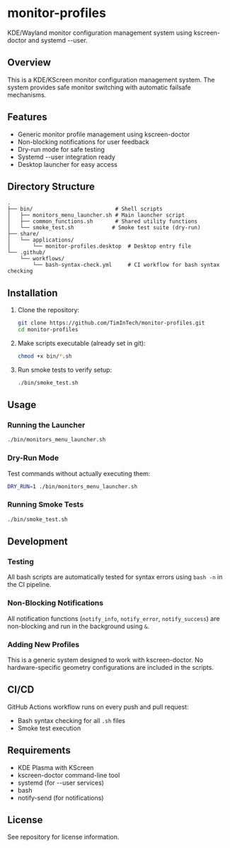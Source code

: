 # monitor-profiles

KDE/Wayland monitor configuration management system using kscreen-doctor and systemd --user.

## Overview

This is a KDE/KScreen monitor configuration management system. The system provides safe monitor switching with automatic failsafe mechanisms.

## Features

- Generic monitor profile management using kscreen-doctor
- Non-blocking notifications for user feedback
- Dry-run mode for safe testing
- Systemd --user integration ready
- Desktop launcher for easy access

## Directory Structure

```
.
├── bin/                          # Shell scripts
│   ├── monitors_menu_launcher.sh # Main launcher script
│   ├── common_functions.sh       # Shared utility functions
│   └── smoke_test.sh            # Smoke test suite (dry-run)
├── share/
│   └── applications/
│       └── monitor-profiles.desktop  # Desktop entry file
└── .github/
    └── workflows/
        └── bash-syntax-check.yml     # CI workflow for bash syntax checking
```

## Installation

1. Clone the repository:
   ```bash
   git clone https://github.com/TimInTech/monitor-profiles.git
   cd monitor-profiles
   ```

2. Make scripts executable (already set in git):
   ```bash
   chmod +x bin/*.sh
   ```

3. Run smoke tests to verify setup:
   ```bash
   ./bin/smoke_test.sh
   ```

## Usage

### Running the Launcher

```bash
./bin/monitors_menu_launcher.sh
```

### Dry-Run Mode

Test commands without actually executing them:

```bash
DRY_RUN=1 ./bin/monitors_menu_launcher.sh
```

### Running Smoke Tests

```bash
./bin/smoke_test.sh
```

## Development

### Testing

All bash scripts are automatically tested for syntax errors using `bash -n` in the CI pipeline.

### Non-Blocking Notifications

All notification functions (`notify_info`, `notify_error`, `notify_success`) are non-blocking and run in the background using `&`.

### Adding New Profiles

This is a generic system designed to work with kscreen-doctor. No hardware-specific geometry configurations are included in the scripts.

## CI/CD

GitHub Actions workflow runs on every push and pull request:
- Bash syntax checking for all `.sh` files
- Smoke test execution

## Requirements

- KDE Plasma with KScreen
- kscreen-doctor command-line tool
- systemd (for --user services)
- bash
- notify-send (for notifications)

## License

See repository for license information.
